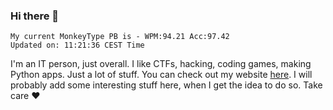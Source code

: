 ### Hi there 👋
<!-- PB START -->
```
My current MonkeyType PB is - WPM:94.21 Acc:97.42
Updated on: 11:21:36 CEST Time
```
<!-- PB END -->
I'm an IT person, just overall. I like CTFs, hacking, coding games, making Python apps. Just a lot of stuff.
You can check out my website [here](https://skill3472.github.io/).
I will probably add some interesting stuff here, when I get the idea to do so. Take care ❤️

